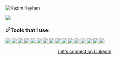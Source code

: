 <div class="Box-body p-4">
    <div class="d-flex flex-justify-between">
   

<animated-image data-catalyst="" style="width: 100px;"><a target="_blank" rel="noopener noreferrer" href="/kazim-kayhan/kazim-kayhan/blob/main/wave.gif" data-target="animated-image.originalLink"><img src="/kazim-kayhan/kazim-kayhan/raw/main/wave.gif" align="center" alt="Kazim Kayhan" style="max-width: 100%; display: inline-block;" data-target="animated-image.originalImage"></a>
      <span class="AnimatedImagePlayer" data-target="animated-image.player" hidden="">
        <a data-target="animated-image.replacedLink" class="AnimatedImagePlayer-images" href="https://github.com/kazim-kayhan/kazim-kayhan/blob/main/wave.gif" target="_blank">
       
<a target="_blank" rel="noopener noreferrer nofollow" href="https://camo.githubusercontent.com/dd8be644a452872e9d09c0ada30b6a5c4b074975d8b48ec132a236595464963d/68747470733a2f2f726561646d652d636f6d706f6e656e74732e76657263656c2e6170702f6170693f636f6d706f6e656e743d7465787426746578743d494d2532304b415a494d2532304b415948414e2666696c6c3d3135643866652d6772616469656e74253238363264656725324325323025323338454335464325323030253235253243253230253233453043334643253230313030253235253239253342253041"><img src="https://camo.githubusercontent.com/dd8be644a452872e9d09c0ada30b6a5c4b074975d8b48ec132a236595464963d/68747470733a2f2f726561646d652d636f6d706f6e656e74732e76657263656c2e6170702f6170693f636f6d706f6e656e743d7465787426746578743d494d2532304b415a494d2532304b415948414e2666696c6c3d3135643866652d6772616469656e74253238363264656725324325323025323338454335464325323030253235253243253230253233453043334643253230313030253235253239253342253041" data-canonical-src="https://readme-components.vercel.app/api?component=text&amp;text=IM%20KAZIM%20KAYHAN&amp;fill=15d8fe-gradient%2862deg%2C%20%238EC5FC%200%25%2C%20%23E0C3FC%20100%25%29%3B%0A" style="max-width: 100%;"></a> 
</p>
<h3 dir="auto"><a id="user-content-tools-that-i-use" class="anchor" aria-hidden="true" tabindex="-1" href="#tools-that-i-use"><svg class="octicon octicon-link" viewBox="0 0 16 16" version="1.1" width="16" height="16" aria-hidden="true"><path d="m7.775 3.275 1.25-1.25a3.5 3.5 0 1 1 4.95 4.95l-2.5 2.5a3.5 3.5 0 0 1-4.95 0 .751.751 0 0 1 .018-1.042.751.751 0 0 1 1.042-.018 1.998 1.998 0 0 0 2.83 0l2.5-2.5a2.002 2.002 0 0 0-2.83-2.83l-1.25 1.25a.751.751 0 0 1-1.042-.018.751.751 0 0 1-.018-1.042Zm-4.69 9.64a1.998 1.998 0 0 0 2.83 0l1.25-1.25a.751.751 0 0 1 1.042.018.751.751 0 0 1 .018 1.042l-1.25 1.25a3.5 3.5 0 1 1-4.95-4.95l2.5-2.5a3.5 3.5 0 0 1 4.95 0 .751.751 0 0 1-.018 1.042.751.751 0 0 1-1.042.018 1.998 1.998 0 0 0-2.83 0l-2.5 2.5a1.998 1.998 0 0 0 0 2.83Z"></path></svg></a>Tools that I use:</h3>
<p align="left" dir="auto">  
 <a href="https://github.com/kazim-kayhan">
 <img src="https://camo.githubusercontent.com/87268d0b7ed249b44bd7f8ee88af9e67fd8329f7f3456c4248dde328d6db83f6/68747470733a2f2f726561646d652d636f6d706f6e656e74732e76657263656c2e6170702f6170693f636f6d706f6e656e743d6c6f676f2666696c6c3d626c61636b266c6f676f3d4e6578742e6a732673766766696c6c3d313564386665" data-canonical-src="https://readme-components.vercel.app/api?component=logo&amp;fill=black&amp;logo=Next.js&amp;svgfill=15d8fe" style="max-width: 100%;">  
</a>
<a href="https://github.com/kazim-kayhan">
 <img src="https://camo.githubusercontent.com/1c2e426546d9405672b754fb95a69afbe31bf004e534263130f37546bec6b9fb/68747470733a2f2f726561646d652d636f6d706f6e656e74732e76657263656c2e6170702f6170693f636f6d706f6e656e743d6c6f676f2666696c6c3d626c61636b266c6f676f3d726561637426616e696d6174696f6e3d7370696e2673766766696c6c3d313564386665" data-canonical-src="https://readme-components.vercel.app/api?component=logo&amp;fill=black&amp;logo=react&amp;animation=spin&amp;svgfill=15d8fe" style="max-width: 100%;">  
</a>
 <a href="https://github.com/kazim-kayhan">
 <img src="https://camo.githubusercontent.com/f60754a4482d7880c6a96a13c4ef7aaf251909235d944c754e8334363e3d1203/68747470733a2f2f726561646d652d636f6d706f6e656e74732e76657263656c2e6170702f6170693f636f6d706f6e656e743d6c6f676f2666696c6c3d626c61636b266c6f676f3d726564757826616e696d6174696f6e3d7370696e2673766766696c6c3d313564386665" data-canonical-src="https://readme-components.vercel.app/api?component=logo&amp;fill=black&amp;logo=redux&amp;animation=spin&amp;svgfill=15d8fe" style="max-width: 100%;">  
</a>
    <a href="https://github.com/kazim-kayhan">
 <img src="https://camo.githubusercontent.com/fb4cad33fbea0a19b4b5d5e3487ccf48841b31f8c9a4057e2a9c83a6df4a8109/68747470733a2f2f726561646d652d636f6d706f6e656e74732e76657263656c2e6170702f6170693f636f6d706f6e656e743d6c6f676f2666696c6c3d626c61636b266c6f676f3d7374726170692673766766696c6c3d363539623630" data-canonical-src="https://readme-components.vercel.app/api?component=logo&amp;fill=black&amp;logo=strapi&amp;svgfill=659b60" style="max-width: 100%;">
</a>
   <a href="https://github.com/kazim-kayhan">
 <img src="https://camo.githubusercontent.com/e8583685dc83abce6e3dadcbd1c0c7d84414693f8e7c4982cac3c4f184043970/68747470733a2f2f726561646d652d636f6d706f6e656e74732e76657263656c2e6170702f6170693f636f6d706f6e656e743d6c6f676f2666696c6c3d626c61636b266c6f676f3d6e6f64652e6a732673766766696c6c3d363539623630" data-canonical-src="https://readme-components.vercel.app/api?component=logo&amp;fill=black&amp;logo=node.js&amp;svgfill=659b60" style="max-width: 100%;">
</a>
     <a href="https://github.com/kazim-kayhan">
<img src="https://camo.githubusercontent.com/9870330ab26245d75540eb87882297471d8ec16ac7d6aff00e04f6b9f19ad58c/68747470733a2f2f726561646d652d636f6d706f6e656e74732e76657263656c2e6170702f6170693f636f6d706f6e656e743d6c6f676f2666696c6c3d626c61636b266c6f676f3d6d6f6e676f64622673766766696c6c3d326437396337" data-canonical-src="https://readme-components.vercel.app/api?component=logo&amp;fill=black&amp;logo=mongodb&amp;svgfill=2d79c7" style="max-width: 100%;">
 </a>
    <a href="https://github.com/kazim-kayhan">
<img src="https://camo.githubusercontent.com/ea3489138d201af244dd9dce512887a91fb312289fe30e294958ff0a24448bd1/68747470733a2f2f726561646d652d636f6d706f6e656e74732e76657263656c2e6170702f6170693f636f6d706f6e656e743d6c6f676f2666696c6c3d626c61636b266c6f676f3d747970657363726970742673766766696c6c3d326437396337" data-canonical-src="https://readme-components.vercel.app/api?component=logo&amp;fill=black&amp;logo=typescript&amp;svgfill=2d79c7" style="max-width: 100%;">
 </a>
<a href="https://github.com/kazim-kayhan">
<img src="https://camo.githubusercontent.com/645f46e0e701be96265a72f2a32a443fd22490fd7b520ef0988657be0ab05b2b/68747470733a2f2f726561646d652d636f6d706f6e656e74732e76657263656c2e6170702f6170693f636f6d706f6e656e743d6c6f676f2666696c6c3d626c61636b266c6f676f3d6a6176617363726970742673766766696c6c3d663664663163" data-canonical-src="https://readme-components.vercel.app/api?component=logo&amp;fill=black&amp;logo=javascript&amp;svgfill=f6df1c" style="max-width: 100%;">
</a>
<a href="https://github.com/kazim-kayhan">
<img src="https://camo.githubusercontent.com/ed9703042bbfaf6c5e656cf44acb4058974266906ca1b74e832f4c3e2c4e3b3f/68747470733a2f2f726561646d652d636f6d706f6e656e74732e76657263656c2e6170702f6170693f636f6d706f6e656e743d6c6f676f2666696c6c3d626c61636b266c6f676f3d7461696c77696e646373732673766766696c6c3d646635633433" data-canonical-src="https://readme-components.vercel.app/api?component=logo&amp;fill=black&amp;logo=tailwindcss&amp;svgfill=df5c43" style="max-width: 100%;">  
</a>
 <a href="https://github.com/kazim-kayhan">
<img src="https://camo.githubusercontent.com/f587fe38f06e2482b6fc982f596d8413ca62feaaeb9fba6841443a1def3b2462/68747470733a2f2f726561646d652d636f6d706f6e656e74732e76657263656c2e6170702f6170693f636f6d706f6e656e743d6c6f676f2666696c6c3d626c61636b266c6f676f3d736173732673766766696c6c3d636436373939" data-canonical-src="https://readme-components.vercel.app/api?component=logo&amp;fill=black&amp;logo=sass&amp;svgfill=cd6799" style="max-width: 100%;">
</a>
 <a href="https://github.com/kazim-kayhan">
 <img src="https://camo.githubusercontent.com/9b4466f897981d005bc62552093208ec66c99c82c66d25279ccd753c8f794a1d/68747470733a2f2f726561646d652d636f6d706f6e656e74732e76657263656c2e6170702f6170693f636f6d706f6e656e743d6c6f676f2666696c6c3d626c61636b266c6f676f3d626f6f7473747261702673766766696c6c3d363539623630" data-canonical-src="https://readme-components.vercel.app/api?component=logo&amp;fill=black&amp;logo=bootstrap&amp;svgfill=659b60" style="max-width: 100%;">

<img src="https://camo.githubusercontent.com/785885ba1820bf67e98200e204282f55cfb4fc5b8fa45c5befc30b16fd7cf5dc/68747470733a2f2f726561646d652d636f6d706f6e656e74732e76657263656c2e6170702f6170693f636f6d706f6e656e743d6c6f676f2666696c6c3d626c61636b266c6f676f3d637373332673766766696c6c3d636436373939" data-canonical-src="https://readme-components.vercel.app/api?component=logo&amp;fill=black&amp;logo=css3&amp;svgfill=cd6799" style="max-width: 100%;">

<img src="https://camo.githubusercontent.com/ac15a2939548babff64417d2563e92367383d91f086c931cd94f2456ac5ad76b/68747470733a2f2f726561646d652d636f6d706f6e656e74732e76657263656c2e6170702f6170693f636f6d706f6e656e743d6c6f676f2666696c6c3d626c61636b266c6f676f3d68746d6c352673766766696c6c3d636436373939" data-canonical-src="https://readme-components.vercel.app/api?component=logo&amp;fill=black&amp;logo=html5&amp;svgfill=cd6799" style="max-width: 100%;">

<img src="https://camo.githubusercontent.com/3bc3fd832788eba3fdcda9b588c8f1f14437adbb1eb53903c59c11ccdcaf628c/68747470733a2f2f726561646d652d636f6d706f6e656e74732e76657263656c2e6170702f6170693f636f6d706f6e656e743d6c6f676f2666696c6c3d626c61636b266c6f676f3d676974" data-canonical-src="https://readme-components.vercel.app/api?component=logo&amp;fill=black&amp;logo=git" style="max-width: 100%;">


<img src="https://camo.githubusercontent.com/140d4facec655032d0f8d377824ec06061a700015cb26752528e75cc2104c808/68747470733a2f2f726561646d652d636f6d706f6e656e74732e76657263656c2e6170702f6170693f636f6d706f6e656e743d6c6f676f2666696c6c3d626c61636b266c6f676f3d676974687562" data-canonical-src="https://readme-components.vercel.app/api?component=logo&amp;fill=black&amp;logo=github" style="max-width: 100%;">


  <a href="https://github.com/kazim-kayhan">
<img src="https://camo.githubusercontent.com/7ecf1185d4279e6b102eeb1c3533be7bd9b4a1ce54da849c4eb8e0322d5a64cf/68747470733a2f2f726561646d652d636f6d706f6e656e74732e76657263656c2e6170702f6170693f636f6d706f6e656e743d6c6f676f2666696c6c3d626c61636b266c6f676f3d7765627061636b2673766766696c6c3d38656435666126616e696d6174696f6e3d7370696e" data-canonical-src="https://readme-components.vercel.app/api?component=logo&amp;fill=black&amp;logo=webpack&amp;svgfill=8ed5fa&amp;animation=spin" style="max-width: 100%;">
</a>
</p>
<p align="center" dir="auto"><a href="https://www.linkedin.com/comm/mynetwork/discovery-see-all?usecase=PEOPLE_FOLLOWS&amp;followMember=kazim-kayhan" rel="nofollow">Let's connect on LinkedIn</a></p>


  </div>
